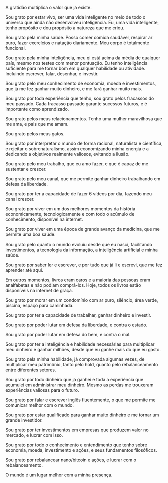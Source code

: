 A gratidão multiplica o valor que já existe.

Sou grato por estar vivo, ser uma vida inteligente no meio de todo o universo que ainda não desenvolveu inteligência. Eu, uma vida inteligente, tenho propósito e dou propósito à natureza que me criou.

Sou grato pela minha saúde. Posso comer comida saudável, respirar ar puro, fazer exercícios e natação diariamente. Meu corpo é totalmente funcional.

Sou grato pela minha inteligência, meu qi está acima da média de qualquer país, mesmo nos testes com menor pontuação. Eu tenho inteligência suficiente para me tornar bom em qualquer habilidade ou atividade. Incluindo escrever, falar, desenhar, e investir.

Sou grato pelo meu conhecimento de economia, moeda e investimentos, que já me fez ganhar muito dinheiro, e me fará ganhar muito mais.

Sou grato por toda experiência que tenho, sou grato pelos fracassos do meu passado. Cada fracasso passado garante sucessos futuros, e é importante como aprendizado.

Sou grato pelos meus relacionamentos. Tenho uma mulher maravilhosa que me ama, e pais que me amam.

Sou grato pelos meus gatos.

Sou grato por interpretar o mundo de forma racional, naturalista e científica, e rejeitar o sobrenaturalismo, assim economizando minha energia e a dedicando a objetivos realmente valiosos, evitando a ilusão.

Sou grato pelo meu trabalho, que eu amo fazer, e que é capaz de me sustentar e crescer.

Sou grato pelo meu canal, que me permite ganhar dinheiro trabalhando em defesa da liberdade.

Sou grato por ter a capacidade de fazer 6 vídeos por dia, fazendo meu canal crescer.

Sou grato por viver em um dos melhores momentos da história economicamente, tecnologicamente e com todo o acúmulo de conhecimento, disponível na internet.

Sou grato por viver em uma época de grande avanço da medicina, que me permite uma boa saúde.

Sou grato pelo quanto o mundo evoluiu desde que eu nasci, facilitando investimentos, a tecnologia da informação, a inteligência artificial e minha saúde.

Sou grato por saber ler e escrever, e por tudo que já li e escrevi, que me fez aprender até aqui.

Em outros momentos, livros eram caros e a maioria das pessoas eram analfabetas e não podiam comprá-los. Hoje, todos os livros estão disponíveis na internet de graça.

Sou grato por morar em um condomínio com ar puro, silêncio, área verde, piscina, espaço para caminhada.

Sou grato por ter a capacidade de trabalhar, ganhar dinheiro e investir.

Sou grato por poder lutar em defesa da liberdade, e contra o estado.

Sou grato por poder lutar em defesa do bem, e contra o mal.

Sou grato por ter a inteligência e habilidade necessárias para multiplicar meu dinheiro e ganhar milhões, desde que eu ganhe mais do que eu gasto.

Sou grato pela minha habilidade, já comprovada algumas vezes, de multiplicar meu patrimônio, tanto pelo hold, quanto pelo rebalanceamento entre diferentes setores.

Sou grato por todo dinheiro que já ganhei e toda a experiência que acumulei em administrar meu dinheiro. Mesmo as perdas me trouxeram experiências valiosas para o futuro.

Sou grato por falar e escrever inglês fluentemente, o que me permite me comunicar melhor com o mundo.

Sou grato por estar qualificado para ganhar muito dinheiro e me tornar um grande investidor.

Sou grato por ter investimentos em empresas que produzem valor no mercado, e lucrar com isso.

Sou grato por todo o conhecimento e entendimento que tenho sobre economia, moeda, investimento e ações, e seus fundamentos filosóficos.

Sou grato por rebalancear nano/bitcoin e ações, e lucrar com o rebalanceamento.

O mundo é um lugar melhor com a minha presença.